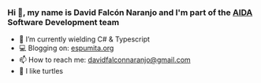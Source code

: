 ### Hi 👋, my name is David Falcón Naranjo and I'm part of the [AIDA](https://www.aidacanarias.com/en/welcome/) Software Development team

- 🤺 I’m currently wielding C# & Typescript
- 💻 Blogging on: [espumita.org](https://espumita.org/)
- 📫 How to reach me: davidfalconnaranjo@gmail.com
- 🐢 I like turtles
